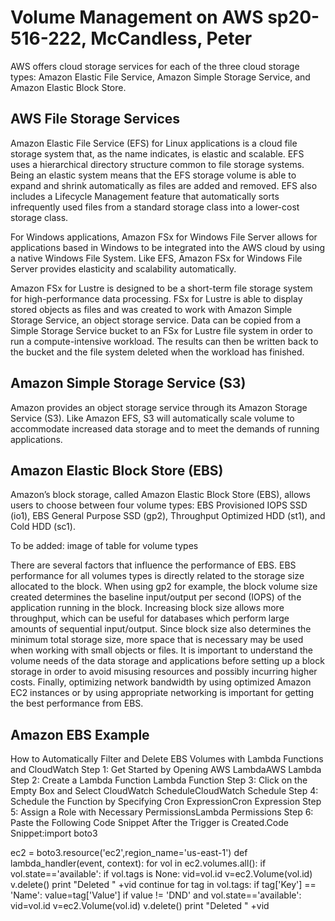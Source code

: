 # Volume Management on AWS sp20-516-222, McCandless, Peter

AWS offers cloud storage services for each of the three cloud storage types: Amazon Elastic File Service, Amazon Simple Storage Service, and Amazon Elastic Block Store. 

## AWS File Storage Services

Amazon Elastic File Service (EFS) for Linux applications is a cloud file storage system that, as the name indicates, is elastic and scalable.  EFS uses a hierarchical directory structure common to file storage systems.  Being an elastic system means that the EFS storage volume is able to expand and shrink automatically as files are added and removed.  EFS also includes a Lifecycle Management feature that automatically sorts infrequently used files from a standard storage class into a lower-cost storage class.

For Windows applications, Amazon FSx for Windows File Server allows for applications based in Windows to be integrated into the AWS cloud by using a native Windows File System.  Like EFS, Amazon FSx for Windows File Server provides elasticity and scalability automatically.

Amazon FSx for Lustre is designed to be a short-term file storage system for high-performance data processing.  FSx for Lustre is able to display stored objects as files and was created to work with Amazon Simple Storage Service, an object storage service.  Data can be copied from a Simple Storage Service bucket to an FSx for Lustre file system in order to run a compute-intensive workload.  The results can then be written back to the bucket and the file system deleted when the workload has finished.       

## Amazon Simple Storage Service (S3)

Amazon provides an object storage service through its Amazon Storage Service (S3).  Like Amazon EFS, S3 will automatically scale volume to accommodate increased data storage and to meet the demands of running applications.   

## Amazon Elastic Block Store (EBS)

Amazon’s block storage, called Amazon Elastic Block Store (EBS), allows users to choose between four volume types: EBS Provisioned IOPS SSD (io1), EBS General Purpose SSD (gp2), Throughput Optimized HDD (st1), and Cold HDD (sc1).

To be added: image of table for volume types

There are several factors that influence the performance of EBS.  EBS performance for all volumes types is directly related to the storage size allocated to the block.  When using gp2 for example, the block volume size created determines the baseline input/output per second (IOPS) of the application running in the block.  Increasing block size allows more throughput, which can be useful for databases which perform large amounts of sequential input/output.  Since block size also determines the minimum total storage size, more space that is necessary may be used when working with small objects or files.  It is important to understand the volume needs of the data storage and applications before setting up a block storage in order to avoid misusing resources and possibly incurring higher costs.  Finally, optimizing network bandwidth by using optimized Amazon EC2 instances or by using appropriate networking is important for getting the best performance from EBS.  

## Amazon EBS Example

How to Automatically Filter and Delete EBS Volumes with Lambda Functions and CloudWatch
Step 1: Get Started by Opening AWS LambdaAWS Lambda
Step 2: Create a Lambda Function Lambda Function 
Step 3: Click on the Empty Box and Select CloudWatch ScheduleCloudWatch Schedule
Step 4: Schedule the Function by Specifying Cron ExpressionCron Expression
Step 5: Assign a Role with Necessary PermissionsLambda Permissions
Step 6: Paste the Following Code Snippet After the Trigger is Created.Code Snippet:import boto3

ec2 = boto3.resource('ec2',region_name='us-east-1')
def lambda_handler(event, context):
for vol in ec2.volumes.all():
if vol.state=='available':
if vol.tags is None:
vid=vol.id
v=ec2.Volume(vol.id)
v.delete()
print "Deleted " +vid
continue
for tag in vol.tags:
if tag['Key'] == 'Name':
value=tag['Value']
if value != 'DND' and vol.state=='available':
vid=vol.id
v=ec2.Volume(vol.id)
v.delete()
print "Deleted " +vid


